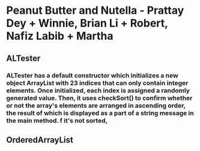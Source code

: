 # Peanut Butter and Nutella - Prattay Dey + Winnie, Brian Li + Robert, Nafiz Labib + Martha


## ALTester

### ALTester has a default constructor which initializes a new object ArrayList with 23 indices that can only contain integer elements. Once initialized, each index is assigned a randomly generated value. Then, it uses checkSort() to confirm whether or not the array's elements are arranged in ascending order, the result of which is displayed as a part of a string message in the main method. f it's not sorted, 

## OrderedArrayList
